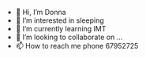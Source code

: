 - 👋 Hi, I’m Donna
- 👀 I’m interested in sleeping
- 🌱 I’m currently learning IMT
- 💞️ I’m looking to collaborate on ...
- 📫 How to reach me phone 67952725

<!---
Tourplant/Tourplant is a ✨ special ✨ repository because its `README.md` (this file) appears on your GitHub profile.
You can click the Preview link to take a look at your changes.
--->
